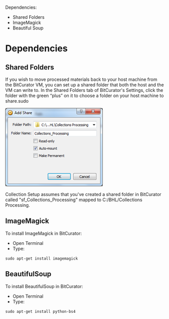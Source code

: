 Dependencies:
  * Shared Folders
  * ImageMagick
  * Beautiful Soup
  
Dependencies
============

Shared Folders
--------------

If you wish to move processed materials back to your host machine from the BitCurator VM, you can set up a shared folder that both the host and the VM can write to. In the Shared Folders tab of BitCurator's Settings, click the folder with the green “plus” on it to choose a folder on your host machine to share.sudo

![Add Share](add_share.png)

Collection Setup assumes that you've created a shared folder in BitCurator called "sf_Collections_Processing" mapped to C:/BHL/Collections Processing.

ImageMagick
-----------

To install ImageMagick in BitCurator:
  * Open Terminal
  * Type: 
```
sudo apt-get install imagemagick
```

BeautifulSoup
-------------

To install BeautifulSoup in BitCurator:
  * Open Terminal
  * Type:
```
sudo apt-get install python-bs4
```
